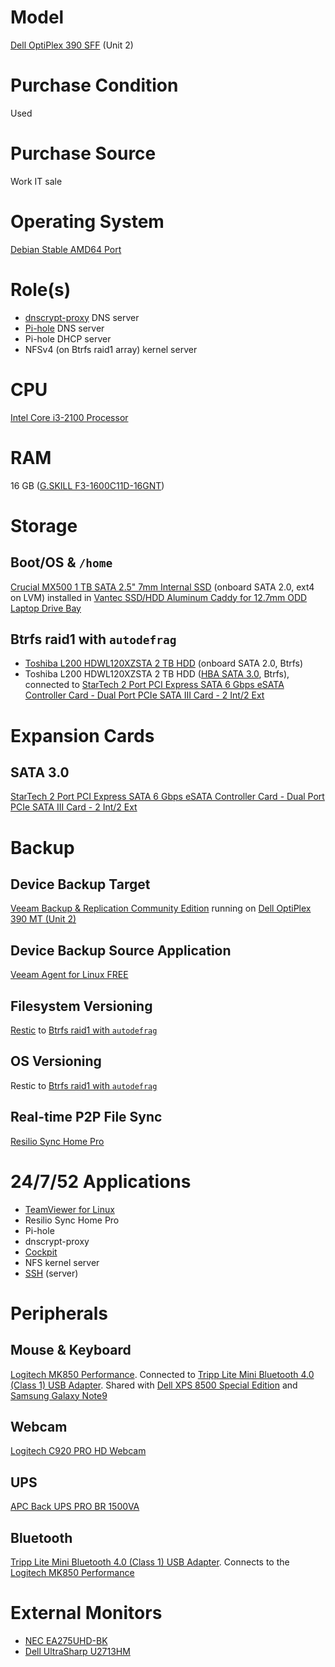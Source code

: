 # Model

[Dell OptiPlex 390 SFF](https://www.dell.com/support/home/us/en/04/product-support/product/optiplex-390/overview) (Unit 2)

# Purchase Condition

Used

# Purchase Source

Work IT sale

# Operating System

[Debian Stable AMD64 Port](https://www.debian.org/releases/stable/)

# Role(s)

* [dnscrypt-proxy](https://github.com/DNSCrypt/dnscrypt-proxy) DNS server
* [Pi-hole](https://pi-hole.net/) DNS server
* Pi-hole DHCP server
* NFSv4 (on Btrfs raid1 array) kernel server

# CPU

[Intel Core i3-2100 Processor](https://ark.intel.com/content/www/us/en/ark/products/53422/intel-core-i3-2100-processor-3m-cache-3-10-ghz.html)

# RAM

16 GB ([G.SKILL F3-1600C11D-16GNT](http://www.gskill.com/product/165/186/1532584719/F3-1600C11D-16GNTValueDDR3-1600MHz-CL11-11-11-1.50V16GB-(2x8GB)))

# Storage

## Boot/OS & `/home`

[Crucial MX500 1 TB SATA 2.5" 7mm Internal SSD](https://content.crucial.com/content/dam/crucial/ssd-products/mx500/flyer/crucial-mx500-ssd-productflyer-letter-en.pdf) (onboard SATA 2.0, ext4 on LVM) installed in [Vantec SSD/HDD Aluminum Caddy for 12.7mm ODD Laptop Drive Bay](https://www.vantecusa.com/products_detail.php?p_id=144&p_name=SSD%2FHDD+Aluminum+Caddy+for+12.7mm+ODD+Laptop+Drive+Bay&pc_id=6&pc_name=Converters&pt_id=2&pt_name=Hard+Drive+Accessories)

## Btrfs raid1 with `autodefrag`

* [Toshiba L200 HDWL120XZSTA 2 TB HDD](https://www.toshiba-storage.com/products/toshiba-internal-hard-drives-l200/?pdf) (onboard SATA 2.0, Btrfs)
* Toshiba L200 HDWL120XZSTA 2 TB HDD ([HBA SATA 3.0](https://github.com/jdrch/Hardware/blob/master/Dell%20OptiPlex%20390-1%20SFF.md#sata-30), Btrfs), connected to [StarTech 2 Port PCI Express SATA 6 Gbps eSATA Controller Card - Dual Port PCIe SATA III Card - 2 Int/2 Ext](https://github.com/jdrch/Hardware/blob/master/Dell%20OptiPlex%20390-1%20SFF.md#sata-30)

# Expansion Cards

## SATA 3.0

[StarTech 2 Port PCI Express SATA 6 Gbps eSATA Controller Card - Dual Port PCIe SATA III Card - 2 Int/2 Ext](https://www.startech.com/Cards-Adapters/HDD-Controllers/SATA-Cards/2-Port-PCI-Express-SATA-6-Gbps-eSATA-Controller-Card~PEXESAT322I)

# Backup

## Device Backup Target

[Veeam Backup & Replication Community Edition](https://www.veeam.com/virtual-machine-backup-solution-free.html) running on [Dell OptiPlex 390 MT (Unit 2)](https://github.com/jdrch/Hardware/blob/master/Dell%20OptiPlex%20390-1%20MT.md)

## Device Backup Source Application

[Veeam Agent for Linux FREE](https://www.veeam.com/linux-backup-free.html)

## Filesystem Versioning

[Restic](https://github.com/restic/restic) to [Btrfs raid1 with `autodefrag`](https://github.com/jdrch/Hardware/blob/master/Dell%20OptiPlex%20390-1%20SFF.md#btrfs-raid1-with-autodefrag)

## OS Versioning

Restic to [Btrfs raid1 with `autodefrag`](https://github.com/jdrch/Hardware/blob/master/Dell%20OptiPlex%20390-1%20SFF.md#btrfs-raid1-with-autodefrag)

## Real-time P2P File Sync

[Resilio Sync Home Pro](https://www.resilio.com/individuals/)

# 24/7/52 Applications

* [TeamViewer for Linux](https://www.teamviewer.com/en-us/download/linux/)
* Resilio Sync Home Pro
* Pi-hole
* dnscrypt-proxy
* [Cockpit](https://cockpit-project.org/)
* NFS kernel server
* [SSH](https://www.openssh.com/) (server)

# Peripherals

## Mouse & Keyboard

[Logitech MK850 Performance](https://www.logitech.com/en-us/product/mk850-wireless-keyboard-mouse-combo). Connected to [Tripp Lite Mini Bluetooth 4.0 (Class 1) USB Adapter](https://github.com/jdrch/Hardware/blob/master/Dell%20OptiPlex%20390-1%20SFF.md#bluetooth). Shared with [Dell XPS 8500 Special Edition](https://github.com/jdrch/Hardware/blob/master/Dell%20XPS%208500%20Special%20Edition.md#mouse--keyboard) and [Samsung Galaxy Note9](https://github.com/jdrch/Hardware/blob/master/Samsung%20Galaxy%20Note9.md#mouse--keyboad)

## Webcam

[Logitech C920 PRO HD Webcam](https://www.logitech.com/en-us/products/webcams/c920-pro-hd-webcam.960-000764.html)

## UPS

[APC Back UPS PRO BR 1500VA](https://github.com/jdrch/Hardware/blob/master/UPS.md#battery-backed-up-devices)

## Bluetooth

[Tripp Lite Mini Bluetooth 4.0 (Class 1) USB Adapter](https://www.tripplite.com/mini-bluetooth-4.0-class-1-usb-adapter~U261001BT4). Connects to the [Logitech MK850 Performance](https://github.com/jdrch/Hardware/blob/master/Dell%20OptiPlex%20390-1%20SFF.md#mouse--keyboard)

# External Monitors

* [NEC EA275UHD-BK](https://github.com/jdrch/Hardware/blob/master/Monitors.md#connected-devices-2)
* [Dell UltraSharp U2713HM](https://github.com/jdrch/Hardware/blob/master/Monitors.md#connected-devices-3)
